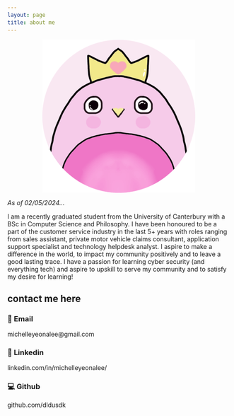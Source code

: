 ```yaml
---
layout: page
title: about me
---
```


<div style="text-align: center;">
  <img src="pengwangmimied.png" alt="Pink happy penguin" style="display: block; margin: auto;">
</div>

<em> As of 02/05/2024...</em>

I am a recently graduated student from the University of Canterbury with a BSc in Computer Science and Philosophy. I have been honoured to be a part of the customer service industry in the last 5+ years with roles ranging from sales assistant, private motor vehicle claims consultant, application support specialist and technology helpdesk analyst. I aspire to make a difference in the world, to impact my community positively and to leave a good lasting trace. I have a passion for learning cyber security (and everything tech) and aspire to upskill to serve my community and to satisfy my desire for learning!

<h2>contact me here</h2>

<h3 style="text-align: left;"> 📧 Email </h3> 
michelleyeonalee@gmail.com

<h3 style="text-align: left;"> 🤝 Linkedin </h3> 
linkedin.com/in/michelleyeonalee/

<h3 style="text-align: left;"> 💻 Github </h3> 
github.com/dldusdk


